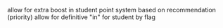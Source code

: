 allow for extra boost in student point system based on recommendation (priority)
allow for definitive "in" for student by flag

